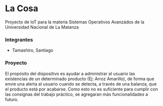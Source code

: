 # La Cosa
Proyecto de IoT para la materia Sistemas Operativos Avanzádos de la Universidad Nacional de La Matanza

### Integrantes
- Tamashiro, Santiago

### Proyecto
El propósito del dispositivo es ayudar a administrar al usuario las existencias de un determinado producto (Ej: Arroz Amarillo), 
de forma que envie una alerta al usuario cuando se detecta, a través de una balanza, que el producto está por acabarse.
Como esto no es suficiente para cumplir con las consignas del trabajo práctico, se agregaran más funcionalidades a futuro.
